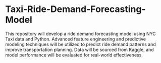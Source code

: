 # Taxi-Ride-Demand-Forecasting-Model
This repository will develop a ride demand forecasting model using NYC Taxi data and Python. Advanced feature engineering and predictive modeling techniques will be utilized to predict ride demand patterns and improve transportation planning. Data will be sourced from Kaggle, and model performance will be evaluated for real-world effectiveness.
